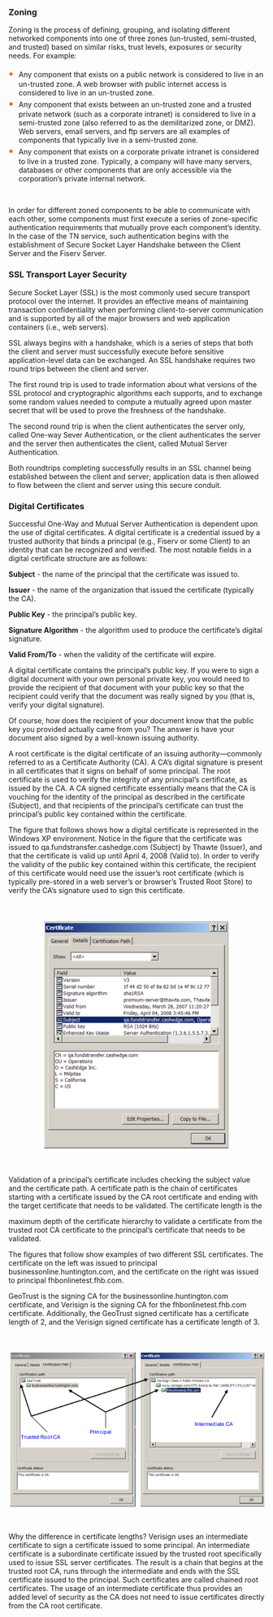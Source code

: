 
<!--

type: tab

titles: Zoning, SSL Transport Layer Security, Digital Certificates

-->

### Zoning

Zoning is the process of defining, grouping, and isolating different networked components into one of three zones (un-trusted, semi-trusted, and trusted) based on similar risks, trust levels, exposures or security needs. For example:

<div class="card-body">
<ul>
<li>Any component that exists on a public network is considered to live in an un-trusted zone. A web browser with public internet access is considered to live in an un-trusted zone.</li>

<li>Any component that exists between an un-trusted zone and a trusted private network (such as a corporate intranet) is considered to live in a semi-trusted zone (also referred to as the demilitarized zone, or DMZ). Web servers, email servers, and ftp servers are all examples of components that typically live in a semi-trusted zone.</li>

<li>Any component that exists on a corporate private intranet is considered to live in a trusted zone. Typically, a company will have many servers, databases or other components that are only accessible via the corporation’s private internal network.</li>
<ul>
</div>

<style>
    .card-body ul {
        list-style: none;
        padding-left: 20px;
    }
    .card-body ul li::before {
        content: "\2022";
        font-size: 1.5em;
        color: #f60;
        display: inline-block;
        width: 1em;
        margin-left: -1em;
    }
</style>

&nbsp;

In order for different zoned components to be able to communicate with each other, some components must first execute a series of zone-specific authentication requirements that mutually prove each component’s identity. In the case of the TN service, such authentication begins with the establishment of Secure Socket Layer Handshake between the Client Server and the Fiserv Server.

<!-- type: tab-end -->

### SSL Transport Layer Security

Secure Socket Layer (SSL) is the most commonly used secure transport protocol over the internet. It provides an effective means of maintaining transaction confidentiality when performing client-to-server communication and is supported by all of the major browsers and web application containers (i.e., web servers).

SSL always begins with a handshake, which is a series of steps that both the client and server must successfully execute before sensitive application-level data can be exchanged. An SSL handshake requires two round trips between the client and server.

The first round trip is used to trade information about what versions of the SSL protocol and cryptographic algorithms each supports, and to exchange some random values needed to compute a mutually agreed upon master secret that will be used to prove the freshness of the handshake.

The second round trip is when the client authenticates the server only, called One-way Sever Authentication, or the client authenticates the server and the server then authenticates the client, called Mutual Server Authentication.

Both roundtrips completing successfully results in an SSL channel being established between the client and server; application data is then allowed to flow between the client and server using this secure conduit.


<!-- type: tab-end -->


### Digital Certificates

Successful One-Way and Mutual Server Authentication is dependent upon the use of digital certificates. A digital certificate is a credential issued by a trusted authority that binds a principal (e.g., Fiserv or some Client) to an identity that can be recognized and verified. The most notable fields in a digital certificate structure are as follows:

<b>Subject</b> - the name of the principal that the certificate was issued to.

<b>Issuer</b> - the name of the organization that issued the certificate (typically the CA).

<b>Public Key</b> - the principal’s public key.

<b>Signature Algorithm</b> - the algorithm used to produce the certificate’s digital signature.

<b>Valid From/To</b> - when the validity of the certificate will expire.


A digital certificate contains the principal’s public key. If you were to sign a digital document with your own personal private key, you would need to provide the recipient of that document with your public key so that the recipient could verify that the document was really signed by you (that is, verify your digital signature).

Of course, how does the recipient of your document know that the public key you provided actually came from you? The answer is have your document also signed by a well-known issuing authority.

A root certificate is the digital certificate of an issuing authority—commonly referred to as a Certificate Authority (CA). A CA’s digital signature is present in all certificates that it signs on behalf of some principal. The root certificate is used to verify the integrity of any principal’s certificate, as issued by the CA. A CA signed certificate essentially means that the CA is vouching for the identity of the principal as described in the certificate (Subject), and that recipients of the principal’s certificate can trust the principal’s public key contained within the certificate.

The figure that follows shows how a digital certificate is represented in the Windows XP environment. Notice in the figure that the certificate was issued to qa.fundstransfer.cashedge.com (Subject) by Thawte (Issuer), and that the certificate is valid up until April 4, 2008 (Valid to). In order to verify the validity of the public key contained within this certificate, the recipient of this certificate would need use the issuer’s root certificate (which is typically pre-stored in a web server’s or browser’s Trusted Root Store) to verify the CA’s signature used to sign this certificate.

&nbsp;

<center>

![image](../../../assets/images/digital.png)

</center>

&nbsp;

Validation of a principal’s certificate includes checking the subject value and the certificate path. A certificate path is the chain of certificates starting with a certificate issued by the CA root certificate and ending with the target certificate that needs to be validated. The certificate length is the

maximum depth of the certificate hierarchy to validate a certificate from the trusted root CA certificate to the principal’s certificate that needs to be validated.

The figures that follow show examples of two different SSL certificates. The certificate on the left was issued to principal businessonline.huntington.com, and the certificate on the right was issued to principal fhbonlinetest.fhb.com.

GeoTrust is the signing CA for the businessonline.huntington.com certificate, and Verisign is the signing CA for the fhbonlinetest.fhb.com certificate. Additionally, the GeoTrust signed certificate has a certificate length of 2, and the Verisign signed certificate has a certificate length of 3.

&nbsp;

<center>

![image](../../../assets/images/digital-2.png)

</center>

&nbsp;

Why the difference in certificate lengths? Verisign uses an intermediate certificate to sign a certificate issued to some principal. An intermediate certificate is a subordinate certificate issued by the trusted root specifically used to issue SSL server certificates. The result is a chain that begins at the trusted root CA, runs through the intermediate and ends with the SSL certificate issued to the principal. Such certificates are called chained root certificates. The usage of an intermediate certificate thus provides an added level of security as the CA does not need to issue certificates directly from the CA root certificate.

<!-- type: tab-end -->